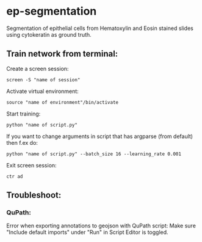 # ep-segmentation
Segmentation of epithelial cells from Hematoxylin and Eosin stained slides using cytokeratin as ground truth.

## Train network from terminal: 

Create a screen session: 
```
screen -S "name of session"
```
Activate virtual environment: 
```
source "name of environment"/bin/activate
```
Start training: 
```
python "name of script.py"
```
If you want to change arguments in script that has argparse (from default) then f.ex do:
```
python "name of script.py" --batch_size 16 --learning_rate 0.001
```
Exit screen session: 
```
ctr ad
```
## Troubleshoot: 
### QuPath: 
Error when exporting annotations to geojson with QuPath script: 
Make sure "Include default imports" under "Run" in Script Editor is toggled.
